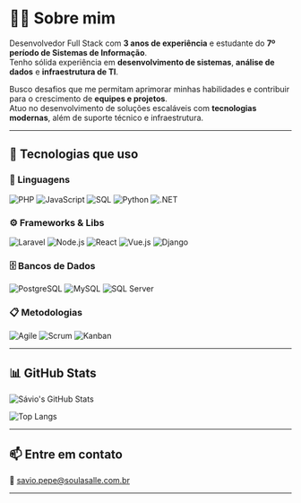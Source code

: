 # 👨‍💻 Sobre mim

Desenvolvedor Full Stack com **3 anos de experiência** e estudante do **7º período de Sistemas de Informação**.  
Tenho sólida experiência em **desenvolvimento de sistemas**, **análise de dados** e **infraestrutura de TI**.

Busco desafios que me permitam aprimorar minhas habilidades e contribuir para o crescimento de **equipes e projetos**.  
Atuo no desenvolvimento de soluções escaláveis com **tecnologias modernas**, além de suporte técnico e infraestrutura.

---

## 🚀 Tecnologias que uso

### 🧠 Linguagens
![PHP](https://img.shields.io/badge/PHP-777BB4?style=flat&logo=php&logoColor=white)
![JavaScript](https://img.shields.io/badge/JavaScript-F7DF1E?style=flat&logo=javascript&logoColor=black)
![SQL](https://img.shields.io/badge/SQL-336791?style=flat&logo=postgresql&logoColor=white)
![Python](https://img.shields.io/badge/Python-3776AB?style=flat&logo=python&logoColor=white)
![.NET](https://img.shields.io/badge/.NET-512BD4?style=flat&logo=dotnet&logoColor=white)

### ⚙️ Frameworks & Libs
![Laravel](https://img.shields.io/badge/Laravel-FF2D20?style=flat&logo=laravel&logoColor=white)
![Node.js](https://img.shields.io/badge/Node.js-339933?style=flat&logo=node.js&logoColor=white)
![React](https://img.shields.io/badge/React-61DAFB?style=flat&logo=react&logoColor=black)
![Vue.js](https://img.shields.io/badge/Vue.js-4FC08D?style=flat&logo=vue.js&logoColor=white)
![Django](https://img.shields.io/badge/Django-092E20?style=flat&logo=django&logoColor=white)

### 🗄️ Bancos de Dados
![PostgreSQL](https://img.shields.io/badge/PostgreSQL-4169E1?style=flat&logo=postgresql&logoColor=white)
![MySQL](https://img.shields.io/badge/MySQL-4479A1?style=flat&logo=mysql&logoColor=white)
![SQL Server](https://img.shields.io/badge/SQL%20Server-CC2927?style=flat&logo=microsoft-sql-server&logoColor=white)

### 📋 Metodologias
![Agile](https://img.shields.io/badge/Agile-29B6F6?style=flat)
![Scrum](https://img.shields.io/badge/Scrum-6DB33F?style=flat)
![Kanban](https://img.shields.io/badge/Kanban-FF6F00?style=flat)

---

## 📊 GitHub Stats

![Sávio's GitHub Stats](https://github-readme-stats.vercel.app/api?username=saviopepe&show_icons=true&theme=tokyonight)

![Top Langs](https://github-readme-stats.vercel.app/api/top-langs/?username=saviopepe&layout=compact&theme=tokyonight)

---

## 📫 Entre em contato

📧 savio.pepe@soulasalle.com.br

---
